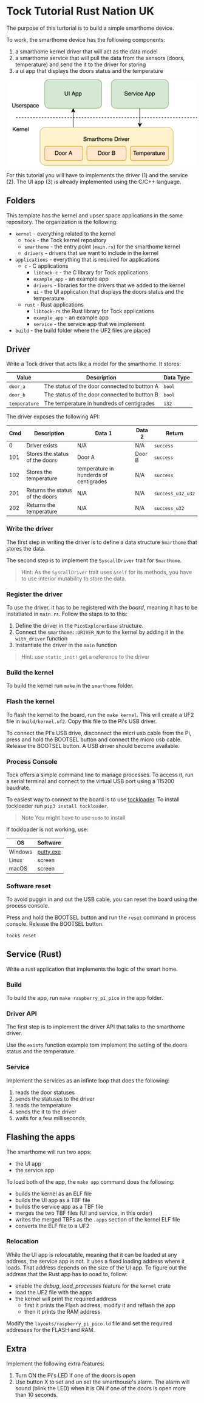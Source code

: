 # Tock Tutorial Rust Nation UK

The purpose of this turtorial is to build a simple smarthome device.

To work, the smarthome device has the folllowing components:
1. a smarthome kernel driver that will act as the data model
2. a smarthome service that will pull the data from the sensors (doors,
  temperature) and send the it to the driver for storing
3. a ui app that displays the doors status and the temperature

![Smarthome](extra/smarthome.png)

For this tutorial you will have to implements the driver (1) and
the service (2). The UI app (3) is already implemented using
the C/C++ language.

## Folders
This template has the kernel and upser space applications in the
same repository. The organization is the following:
- `kernel` - everything related to the kernel
  - `tock` - the Tock kernel repository
  - `smarthome` - the entry point (`main.rs`) for the smarthome kernel
  - `drivers` - drivers that we want to include in the kernel
- `applications` - everything that is required for applications
  - `c` - C applications
    - `libtock-c` - the C library for Tock applications
    - `example_app` - an example app
    - `drivers` - libraries for the drivers that we added to the kernel
    - `ui` - the UI application that displays the doors status and the temperature
  - `rust` - Rust applications
    - `libtock-rs` the Rust library for Tock applications
    - `example_app` - an example app
    - `service` - the service app that we implement
- `build` - the build folder where the UF2 files are placed

## Driver
Write a Tock driver that acts like a model for the smarthome. It stores:

| Value | Description | Data Type |
|-------|-------------|-----------|
| `door_a` | The status of the door connected to buttton A | `bool` |
| `door_b` | The status of the door connected to buttton B | `bool` |
| `temperature` | The temperature in hundreds of centigrades | `i32` |

The driver exposes the following API:

| Cmd | Description | Data 1 | Data 2 | Return |
|-----|-------------|--------|--------|--------|
| 0 | Driver exists | N/A | N/A | `success` |
| 101 | Stores the status of the doors | Door A | Door B | `success` |
| 102 | Stores the temperature | temperature in hunderds of centigrades | N/A | `success` |
| 201 | Returns the status of the doors | N/A | N/A | `success_u32_u32` |
| 202 | Returns the temperature | N/A | N/A | `success_u32` |


### Write the driver

The first step in writing the driver is to define a data structure `Smarthome` that 
stores the data.

The second step is to implement the `SyscallDriver` trait for `Smarthome`.

> Hint: As the `SyscallDriver` trait uses `&self` for its methods, you have to use interior mutability to store the data.

### Register the driver

To use the driver, it has to be registered with the *board*, meaning it has to be instatiated in `main.rs`.
Follow the staps to to this:

1. Define the driver in the `PicoExplorerBase` structure.
2. Connect the `smarthome::DRIVER_NUM` to the kernel by adding it in the `with_driver` function
3. Instantiate the driver in the `main` function

> Hint: use `static_init!` get a reference to the driver

### Build the kernel
To build the kernel run `make` in the `smarthome` folder.

### Flash the kernel
To flash the kernel to the board, run the `make kernel`. This will create a UF2 file in `build/kernel.uf2`. Copy this file to the Pi's USB driver.

To connect the PI's USB drive, disconnect the micri usb cable from the Pi, press and hold the BOOTSEL button and connect 
the micro usb cable. Release the BOOTSEL button.
A USB driver should become available.

### Process Console

Tock offers a simple command line to manage processes. To access it, run a
serial terminal and connect to the virtual USB port using a 115200 baudrate.

To easiest way to connect to the board is to use [tockloader](https://github.com/tock/tockloader). To install
tockloader run `pip3 install tockloader`.

> Note You might have to use `sudo` to install

If tockloader is not working, use:

| OS | Software |
|----|----------|
| Windows | [putty.exe](https://www.chiark.greenend.org.uk/~sgtatham/putty/latest.html) |
| Linux   | screen    |
| macOS   | screen    |

### Software reset

To avoid puggin in and out the USB cable, you can reset the board using the process console. 

Press and hold the BOOTSEL button and run the `reset` command in process console. Release the BOOTSEL button.

```
tock$ reset
```


## Service (Rust)
Write a rust application that implements the logic of the smart home.

### Build
To build the app, run `make raspberry_pi_pico` in the app folder.

### Driver API

The first step is to implement the driver API that talks to the smarthome driver.

Use the `exists` function example tom implement the setting of the doors status and the temperature.

### Service

Implement the services as an infinte loop that does the following:

1. reads the door statuses
2. sends the statuses to the driver
3. reads the temperature
4. sends the it to the driver
5. waits for a few milliseconds

## Flashing the apps
The smarthome will run two apps:
- the UI app
- the service app

To load both of the app, the `make app` command does the following:
- builds the kernel as an ELF file
- builds the UI app as a TBF file
- builds the service app as a TBF file
- merges the two TBF files (UI and service, in this order)
- writes the merged TBFs as the `.apps` section of the kernel ELF file
- converts the ELF file to a UF2

### Relocation
While the UI app is relocatable, meaning that it can be loaded at any address, 
the service app is not. It uses a fixed loading address 
where it loads. That address depends on the size of
the UI app. To figure out the address that the Rust app
has to ooad to, follow:
- enable the *debug_load_processes* feature for the `kernel` crate
- load the UF2 file with the apps
- the kernel will print the required address
  - first it prints the Flash address, modify it and reflash the app
  - then it prints the RAM address

Modify the `layouts/raspberry_pi_pico.ld` file and set the required addresses for the FLASH and RAM.

## Extra

Implement the following extra features:
1. Turn ON the Pi's LED if one of the doors is open
2. Use button X to set and un set the smarthouse's alarm. The alarm will sound (blink the LED) when it is ON
if one of the doors is open more than 10 seconds.
